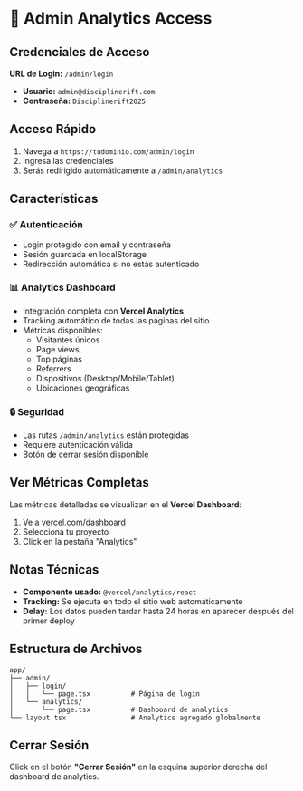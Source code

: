# 🔐 Admin Analytics Access

## Credenciales de Acceso

**URL de Login:** `/admin/login`

- **Usuario:** `admin@disciplinerift.com`
- **Contraseña:** `Disciplinerift2025`

## Acceso Rápido

1. Navega a `https://tudominio.com/admin/login`
2. Ingresa las credenciales
3. Serás redirigido automáticamente a `/admin/analytics`

## Características

### ✅ Autenticación
- Login protegido con email y contraseña
- Sesión guardada en localStorage
- Redirección automática si no estás autenticado

### 📊 Analytics Dashboard
- Integración completa con **Vercel Analytics**
- Tracking automático de todas las páginas del sitio
- Métricas disponibles:
  - Visitantes únicos
  - Page views
  - Top páginas
  - Referrers
  - Dispositivos (Desktop/Mobile/Tablet)
  - Ubicaciones geográficas

### 🔒 Seguridad
- Las rutas `/admin/analytics` están protegidas
- Requiere autenticación válida
- Botón de cerrar sesión disponible

## Ver Métricas Completas

Las métricas detalladas se visualizan en el **Vercel Dashboard**:

1. Ve a [vercel.com/dashboard](https://vercel.com/dashboard)
2. Selecciona tu proyecto
3. Click en la pestaña "Analytics"

## Notas Técnicas

- **Componente usado:** `@vercel/analytics/react`
- **Tracking:** Se ejecuta en todo el sitio web automáticamente
- **Delay:** Los datos pueden tardar hasta 24 horas en aparecer después del primer deploy

## Estructura de Archivos

```
app/
├── admin/
│   ├── login/
│   │   └── page.tsx          # Página de login
│   └── analytics/
│       └── page.tsx          # Dashboard de analytics
└── layout.tsx                # Analytics agregado globalmente
```

## Cerrar Sesión

Click en el botón **"Cerrar Sesión"** en la esquina superior derecha del dashboard de analytics.




